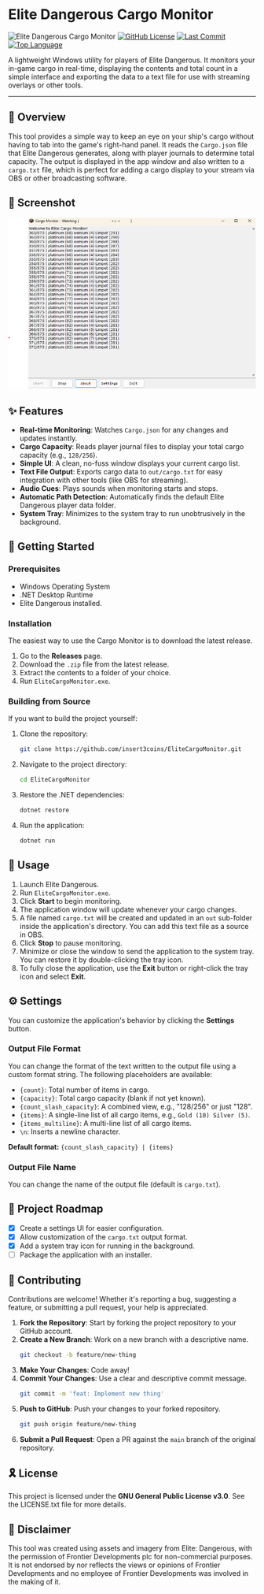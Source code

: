# Elite Dangerous Cargo Monitor

![Elite Dangerous Cargo Monitor](https://img.shields.io/badge/Elite%20Dangerous-Cargo%20Monitor-orange?style=flat-square)
[![GitHub License](https://img.shields.io/github/license/insert3coins/EliteCargoMonitor?style=flat-square)](https://github.com/insert3coins/EliteCargoMonitor/blob/main/LICENSE.txt)
[![Last Commit](https://img.shields.io/github/last-commit/insert3coins/EliteCargoMonitor?style=flat-square)](https://github.com/insert3coins/EliteCargoMonitor/commits/main)
[![Top Language](https://img.shields.io/github/languages/top/insert3coins/EliteCargoMonitor?style=flat-square)](https://github.com/insert3coins/EliteCargoMonitor)

A lightweight Windows utility for players of Elite Dangerous. It monitors your in-game cargo in real-time, displaying the contents and total count in a simple interface and exporting the data to a text file for use with streaming overlays or other tools.

---

## 📍 Overview

This tool provides a simple way to keep an eye on your ship's cargo without having to tab into the game's right-hand panel. It reads the `Cargo.json` file that Elite Dangerous generates, along with player journals to determine total capacity. The output is displayed in the app window and also written to a `cargo.txt` file, which is perfect for adding a cargo display to your stream via OBS or other broadcasting software.

## 📸 Screenshot
![Screenshot](https://github.com/insert3coins/EliteCargoMonitor/blob/master/Images/Screnshot.png)

## ✨ Features

-   **Real-time Monitoring**: Watches `Cargo.json` for any changes and updates instantly.
-   **Cargo Capacity**: Reads player journal files to display your total cargo capacity (e.g., `128/256`).
-   **Simple UI**: A clean, no-fuss window displays your current cargo list.
-   **Text File Output**: Exports cargo data to `out/cargo.txt` for easy integration with other tools (like OBS for streaming).
-   **Audio Cues**: Plays sounds when monitoring starts and stops.
-   **Automatic Path Detection**: Automatically finds the default Elite Dangerous player data folder.
-   **System Tray**: Minimizes to the system tray to run unobtrusively in the background.

## 🚀 Getting Started

### Prerequisites

-   Windows Operating System
-   .NET Desktop Runtime
-   Elite Dangerous installed.

### Installation

The easiest way to use the Cargo Monitor is to download the latest release.

1.  Go to the **Releases** page.
2.  Download the `.zip` file from the latest release.
3.  Extract the contents to a folder of your choice.
4.  Run `EliteCargoMonitor.exe`.

### Building from Source

If you want to build the project yourself:

1.  Clone the repository:
    ```sh
    git clone https://github.com/insert3coins/EliteCargoMonitor.git
    ```
2.  Navigate to the project directory:
    ```sh
    cd EliteCargoMonitor
    ```
3.  Restore the .NET dependencies:
    ```sh
    dotnet restore
    ```
4.  Run the application:
    ```sh
    dotnet run
    ```

## 🤖 Usage

1.  Launch Elite Dangerous.
2.  Run `EliteCargoMonitor.exe`.
3.  Click **Start** to begin monitoring.
4.  The application window will update whenever your cargo changes.
5.  A file named `cargo.txt` will be created and updated in an `out` sub-folder inside the application's directory. You can add this text file as a source in OBS.
6.  Click **Stop** to pause monitoring.
7.  Minimize or close the window to send the application to the system tray. You can restore it by double-clicking the tray icon.
8.  To fully close the application, use the **Exit** button or right-click the tray icon and select **Exit**.

## ⚙️ Settings

You can customize the application's behavior by clicking the **Settings** button.

### Output File Format

You can change the format of the text written to the output file using a custom format string. The following placeholders are available:

-   `{count}`: Total number of items in cargo.
-   `{capacity}`: Total cargo capacity (blank if not yet known).
-   `{count_slash_capacity}`: A combined view, e.g., "128/256" or just "128".
-   `{items}`: A single-line list of all cargo items, e.g., `Gold (10) Silver (5)`.
-   `{items_multiline}`: A multi-line list of all cargo items.
-   `\n`: Inserts a newline character.

**Default format:** `{count_slash_capacity} | {items}`

### Output File Name

You can change the name of the output file (default is `cargo.txt`).

## 📌 Project Roadmap

-   [x] Create a settings UI for easier configuration.
-   [x] Allow customization of the `cargo.txt` output format.
-   [x] Add a system tray icon for running in the background.
-   [ ] Package the application with an installer.

## 🔰 Contributing

Contributions are welcome! Whether it's reporting a bug, suggesting a feature, or submitting a pull request, your help is appreciated.

1.  **Fork the Repository**: Start by forking the project repository to your GitHub account.
2.  **Create a New Branch**: Work on a new branch with a descriptive name.
    ```sh
    git checkout -b feature/new-thing
    ```
3.  **Make Your Changes**: Code away!
4.  **Commit Your Changes**: Use a clear and descriptive commit message.
    ```sh
    git commit -m 'feat: Implement new thing'
    ```
5.  **Push to GitHub**: Push your changes to your forked repository.
    ```sh
    git push origin feature/new-thing
    ```
6.  **Submit a Pull Request**: Open a PR against the `main` branch of the original repository.

## 🎗 License

This project is licensed under the **GNU General Public License v3.0**. See the LICENSE.txt file for more details.

## 🙌 Disclaimer

This tool was created using assets and imagery from Elite: Dangerous, with the permission of Frontier Developments plc for non-commercial purposes. It is not endorsed by nor reflects the views or opinions of Frontier Developments and no employee of Frontier Developments was involved in the making of it.
